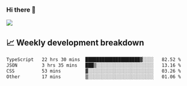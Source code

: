 ### Hi there 👋
<img align="center" src="https://github-readme-stats.vercel.app/api?username=Tumao727&show_icons=true&hide_title=true&theme=dracula" />


## 📈 Weekly development breakdown
<!--START_SECTION:waka-->

```txt
TypeScript   22 hrs 30 mins  ████████████████████▓░░░░   82.52 %
JSON         3 hrs 35 mins   ███▒░░░░░░░░░░░░░░░░░░░░░   13.16 %
CSS          53 mins         ▓░░░░░░░░░░░░░░░░░░░░░░░░   03.26 %
Other        17 mins         ▒░░░░░░░░░░░░░░░░░░░░░░░░   01.06 %
```

<!--END_SECTION:waka-->